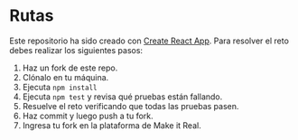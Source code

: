# Rutas

Este repositorio ha sido creado con [Create React App](https://github.com/facebookincubator/create-react-app). Para resolver el reto debes realizar los siguientes pasos:

1. Haz un fork de este repo.
2. Clónalo en tu máquina.
3. Ejecuta `npm install`
4. Ejecuta `npm test` y revisa qué pruebas están fallando.
5. Resuelve el reto verificando que todas las pruebas pasen.
6. Haz commit y luego push a tu fork.
7. Ingresa tu fork en la plataforma de Make it Real.





